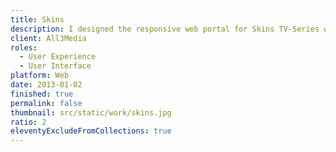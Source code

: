 ```yaml
---
title: Skins
description: I designed the responsive web portal for Skins TV-Series with a user-centric focus.
client: All3Media
roles:
  - User Experience
  - User Interface
platform: Web
date: 2013-01-02
finished: true
permalink: false
thumbnail: src/static/work/skins.jpg
ratio: 2
eleventyExcludeFromCollections: true
---
```

